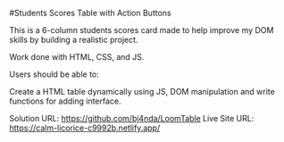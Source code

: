 #Students Scores Table with Action Buttons

This is a 6-column students scores card made to help improve my DOM skills by building a realistic project.

Work done with HTML, CSS, and JS.

Users should be able to:

Create a HTML table dynamically using JS, DOM manipulation and write functions for adding interface.

Solution URL: https://github.com/bj4nda/LoomTable
Live Site URL: https://calm-licorice-c9992b.netlify.app/



